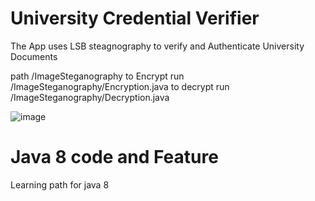 # University Credential Verifier 

The App uses LSB steagnography to verify and Authenticate University Documents 

path /ImageSteganography 
to Encrypt run /ImageSteganography/Encryption.java 
to decrypt run /ImageSteganography/Decryption.java

![image](https://user-images.githubusercontent.com/29672909/147490762-f675681b-b82f-4b8f-a51a-50bf324ce429.png)


# Java 8 code and Feature 
Learning path for java 8 
